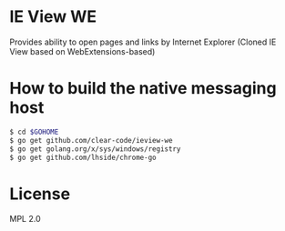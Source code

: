 # IE View WE

Provides ability to open pages and links by Internet Explorer (Cloned IE View based on WebExtensions-based)

# How to build the native messaging host

```bash
$ cd $GOHOME
$ go get github.com/clear-code/ieview-we
$ go get golang.org/x/sys/windows/registry
$ go get github.com/lhside/chrome-go
```

# License

MPL 2.0
